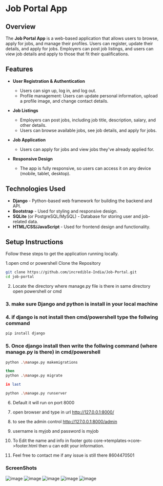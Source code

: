 # Job Portal App

## Overview

The **Job Portal App** is a web-based application that allows users to browse, apply for jobs, and manage their profiles. Users can register, update their details, and apply for jobs. Employers can post job listings, and users can view job details and apply to those that fit their qualifications.

## Features

- **User Registration & Authentication**
  - Users can sign up, log in, and log out.
  - Profile management: Users can update personal information, upload a profile image, and change contact details.
  
- **Job Listings**
  - Employers can post jobs, including job title, description, salary, and other details.
  - Users can browse available jobs, see job details, and apply for jobs.

- **Job Application**
  - Users can apply for jobs and view jobs they've already applied for.
  
- **Responsive Design**
  - The app is fully responsive, so users can access it on any device (mobile, tablet, desktop).

## Technologies Used

- **Django** - Python-based web framework for building the backend and API.
- **Bootstrap** - Used for styling and responsive design.
- **SQLite** (or PostgreSQL/MySQL) - Database for storing user and job-related data.
- **HTML/CSS/JavaScript** - Used for frontend design and functionality.

## Setup Instructions

Follow these steps to get the application running locally.

 1.open cmd or powershell Clone the Repository

```bash
git clone https://github.com/incredible-India/Job-Portal.git
cd job-portal
```
 2. Locate the directory where manage.py file is there in same directory open powershell or cmd
### 3. make sure Django and python is install in your local machine
### 4. if django is not install then cmd/powershell type the follwing command
```bash
pip install django
```
### 5. Once django install then write the follwing command (where manage.py is there) in cmd/powershell
```bash
python .\manage.py makemigrations

then
python .\manage.py migrate

in last

python .\manage.py runserver

```

 6. Default it will run on port 8000
 7. open browser and type in url  http://127.0.0.1:8000/
 8. to see the admin control http://127.0.0.1:8000/admin  
 9. username is myjob and password is myjob
 10. To Edit the name and info in footer goto core->templates->core->footer.html  then u can edit your information.

 11. Feel free to contact me if any issue is still there 8604470501

### ScreenShots
![image](https://github.com/user-attachments/assets/05ccaba1-75e3-491d-ba05-13654ed3c32a)
![image](https://github.com/user-attachments/assets/bd15324e-3206-4707-86a8-96963d8a4634)
![image](https://github.com/user-attachments/assets/987fd271-2dba-4662-bc4a-4e154e9bba41)
![image](https://github.com/user-attachments/assets/be30a584-0bd8-40cd-9167-45033a4ee032)
![image](https://github.com/user-attachments/assets/3dd05bc8-efa1-4852-9de6-e8f18a102b24)








